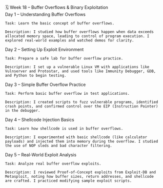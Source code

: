 🗓️ Week 18 – Buffer Overflows & Binary Exploitation\
Day 1 – Understanding Buffer Overflows

    Task: Learn the basic concept of buffer overflows.

    Description: I studied how buffer overflows happen when data exceeds allocated memory space, leading to control of program execution. I explored real-world examples and watched demos for clarity.

Day 2 – Setting Up Exploit Environment

    Task: Prepare a safe lab for buffer overflow practice.

    Description: I set up a vulnerable Linux VM with applications like Vulnserver and Protostar, and used tools like Immunity Debugger, GDB, and Python to begin testing.

Day 3 – Simple Buffer Overflow Practice

    Task: Perform basic buffer overflow in test applications.

    Description: I created scripts to fuzz vulnerable programs, identified crash points, and confirmed control over the EIP (Instruction Pointer) in the debugger.

Day 4 – Shellcode Injection Basics

    Task: Learn how shellcode is used in buffer overflows.

    Description: I experimented with basic shellcode (like calculator payloads) and injected them into memory during the overflow. I studied the use of NOP sleds and bad character filtering.

Day 5 – Real-World Exploit Analysis

    Task: Analyze real buffer overflow exploits.

    Description: I reviewed Proof-of-Concept exploits from Exploit-DB and Metasploit, noting how buffer sizes, return addresses, and shellcode are crafted. I practiced modifying sample exploit scripts.
